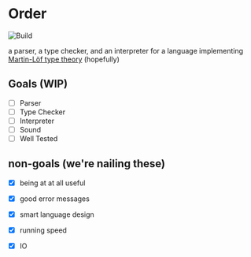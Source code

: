 # Order
![Build](https://github.com/MarcusDunn/order/actions/workflows/build.yml/badge.svg)

a parser, a type checker, and an interpreter for a language implementing [Martin-Löf type theory](https://en.wikipedia.org/wiki/Intuitionistic_type_theory) (hopefully)

## Goals (WIP)

- [ ] Parser
- [ ] Type Checker
- [ ] Interpreter
- [ ] Sound
- [ ] Well Tested

## non-goals (we're nailing these)

- [x] being at at all useful
- [x] good error messages
- [x] smart language design
- [x] running speed
- [X] IO


